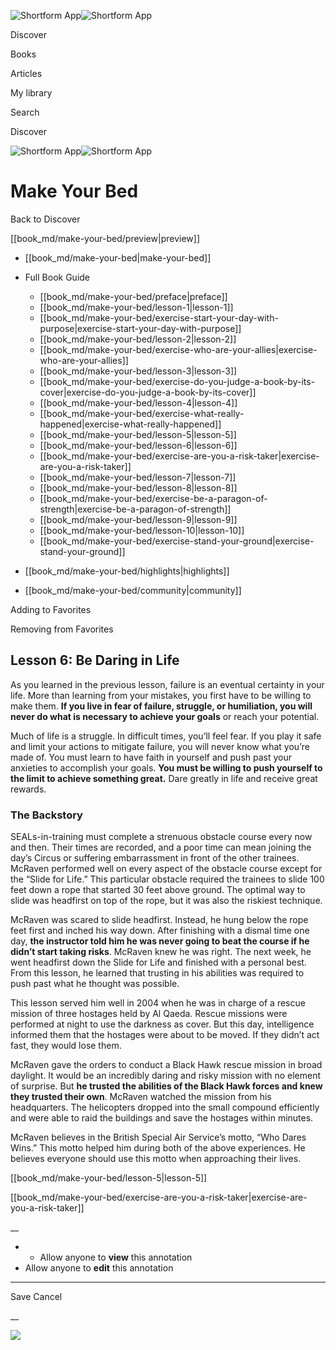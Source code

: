 ![Shortform App](/img/logo.36a2399e.svg)![Shortform App](/img/logo-dark.70c1b072.svg)

Discover

Books

Articles

My library

Search

Discover

![Shortform App](/img/logo.36a2399e.svg)![Shortform App](/img/logo-dark.70c1b072.svg)

# Make Your Bed

Back to Discover

[[book_md/make-your-bed/preview|preview]]

  * [[book_md/make-your-bed|make-your-bed]]
  * Full Book Guide

    * [[book_md/make-your-bed/preface|preface]]
    * [[book_md/make-your-bed/lesson-1|lesson-1]]
    * [[book_md/make-your-bed/exercise-start-your-day-with-purpose|exercise-start-your-day-with-purpose]]
    * [[book_md/make-your-bed/lesson-2|lesson-2]]
    * [[book_md/make-your-bed/exercise-who-are-your-allies|exercise-who-are-your-allies]]
    * [[book_md/make-your-bed/lesson-3|lesson-3]]
    * [[book_md/make-your-bed/exercise-do-you-judge-a-book-by-its-cover|exercise-do-you-judge-a-book-by-its-cover]]
    * [[book_md/make-your-bed/lesson-4|lesson-4]]
    * [[book_md/make-your-bed/exercise-what-really-happened|exercise-what-really-happened]]
    * [[book_md/make-your-bed/lesson-5|lesson-5]]
    * [[book_md/make-your-bed/lesson-6|lesson-6]]
    * [[book_md/make-your-bed/exercise-are-you-a-risk-taker|exercise-are-you-a-risk-taker]]
    * [[book_md/make-your-bed/lesson-7|lesson-7]]
    * [[book_md/make-your-bed/lesson-8|lesson-8]]
    * [[book_md/make-your-bed/exercise-be-a-paragon-of-strength|exercise-be-a-paragon-of-strength]]
    * [[book_md/make-your-bed/lesson-9|lesson-9]]
    * [[book_md/make-your-bed/lesson-10|lesson-10]]
    * [[book_md/make-your-bed/exercise-stand-your-ground|exercise-stand-your-ground]]
  * [[book_md/make-your-bed/highlights|highlights]]
  * [[book_md/make-your-bed/community|community]]



Adding to Favorites 

Removing from Favorites 

## Lesson 6: Be Daring in Life

As you learned in the previous lesson, failure is an eventual certainty in your life. More than learning from your mistakes, you first have to be willing to make them. **If you live in fear of failure, struggle, or humiliation, you will never do what is necessary to achieve your goals** or reach your potential.

Much of life is a struggle. In difficult times, you’ll feel fear. If you play it safe and limit your actions to mitigate failure, you will never know what you’re made of. You must learn to have faith in yourself and push past your anxieties to accomplish your goals. **You must be willing to push yourself to the limit to achieve something great.** Dare greatly in life and receive great rewards.

### The Backstory

SEALs-in-training must complete a strenuous obstacle course every now and then. Their times are recorded, and a poor time can mean joining the day’s Circus or suffering embarrassment in front of the other trainees. McRaven performed well on every aspect of the obstacle course except for the “Slide for Life.” This particular obstacle required the trainees to slide 100 feet down a rope that started 30 feet above ground. The optimal way to slide was headfirst on top of the rope, but it was also the riskiest technique.

McRaven was scared to slide headfirst. Instead, he hung below the rope feet first and inched his way down. After finishing with a dismal time one day, **the instructor told him he was never going to beat the course if he didn’t start taking risks**. McRaven knew he was right. The next week, he went headfirst down the Slide for Life and finished with a personal best. From this lesson, he learned that trusting in his abilities was required to push past what he thought was possible.

This lesson served him well in 2004 when he was in charge of a rescue mission of three hostages held by Al Qaeda. Rescue missions were performed at night to use the darkness as cover. But this day, intelligence informed them that the hostages were about to be moved. If they didn’t act fast, they would lose them.

McRaven gave the orders to conduct a Black Hawk rescue mission in broad daylight. It would be an incredibly daring and risky mission with no element of surprise. But **he trusted the abilities of the Black Hawk forces and knew they trusted their own**. McRaven watched the mission from his headquarters. The helicopters dropped into the small compound efficiently and were able to raid the buildings and save the hostages within minutes.

McRaven believes in the British Special Air Service’s motto, “Who Dares Wins.” This motto helped him during both of the above experiences. He believes everyone should use this motto when approaching their lives.

[[book_md/make-your-bed/lesson-5|lesson-5]]

[[book_md/make-your-bed/exercise-are-you-a-risk-taker|exercise-are-you-a-risk-taker]]

__

  *   * Allow anyone to **view** this annotation
  * Allow anyone to **edit** this annotation



* * *

Save Cancel

__




![](https://bat.bing.com/action/0?ti=56018282&Ver=2&mid=a555b935-3014-4b40-ae5f-fc0413c237b0&sid=f30c5e70639211ee87d33f0876d93783&vid=f30c9700639211eeb3a75d830392c94f&vids=0&msclkid=N&pi=0&lg=en-US&sw=800&sh=600&sc=24&nwd=1&tl=Shortform%20%7C%20Make%20Your%20Bed&p=https%3A%2F%2Fwww.shortform.com%2Fapp%2Fbook%2Fmake-your-bed%2Flesson-6&r=&lt=415&evt=pageLoad&sv=1&rn=355436)
